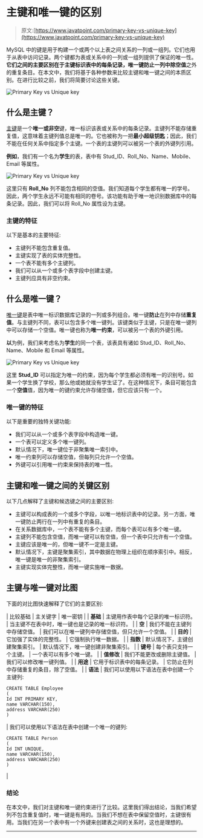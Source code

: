 # 主键和唯一键的区别

> 原文:[https://www.javatpoint.com/primary-key-vs-unique-key](https://www.javatpoint.com/primary-key-vs-unique-key)

MySQL 中的键是用于构建一个或两个以上表之间关系的一列或一组列。它们也用于从表中访问记录。两个键都为表或关系中的一列或一组列提供了保证的唯一性。**它们之间的主要区别在于主键标识表中的每条记录，唯一键防止一列中除空值**之外的重复条目。在本文中，我们将基于各种参数来比较主键和唯一键之间的本质区别。在进行比较之前，我们将简要讨论这些关键。

![Primary Key vs Unique key](../Images/8261648a2fe1863634740fb09dbe640b.png)

## 什么是主键？

[主键](https://www.javatpoint.com/mysql-primary-key)是一个**唯一或非空**键，唯一标识该表或关系中的每条记录。主键列不能存储重复值，这意味着主键列值总是唯一的。它也被称为一把**最小超级钥匙**；因此，我们不能在任何关系中指定多个主键。一个表的主键列可以被另一个表的外键列引用。

**例如**，我们有一个名为**学生**的表，表中有 Stud_ID、Roll_No、Name、Mobile、Email 等属性。

![Primary Key vs Unique key](../Images/eaf7fbe8b685783c9ac842744b1c9c3a.png)

这里只有 **Roll_No** 列不能包含相同的空值。我们知道每个学生都有唯一的学号。因此，两个学生永远不可能有相同的卷号。该功能有助于唯一地识别数据库中的每条记录。因此，我们可以将 Roll_No 属性设为主键。

### 主键的特征

以下是基本的主要特征:

*   主键列不能包含重复值。
*   主键实现了表的实体完整性。
*   一个表不能有多个主键列。
*   我们可以从一个或多个表字段中创建主键。
*   主键列应具有非空约束。

## 什么是唯一键？

[唯一键](https://www.javatpoint.com/mysql-unique-key)是表中唯一标识数据库记录的一列或多列组合。唯一键**防止**在列中存储**重复值**。与主键列不同，表可以包含多个唯一键列。该键类似于主键，只是在唯一键列中可以存储一个空值。唯一键也称为**唯一约束**，可以被另一个表的外键引用。

**以**为例，我们来考虑名为**学生**的同一个表，该表具有诸如 Stud_ID、Roll_No、Name、Mobile 和 Email 等属性。

![Primary Key vs Unique key](../Images/c8ff0054e6849b47a6982bbb337cc2fd.png)

这里 **Stud_ID** 可以指定为唯一的约束，因为每个学生都必须有唯一的识别号。如果一个学生换了学校，那么他或她就没有学生证了。在这种情况下，条目可能包含一个**空值**值，因为唯一的键约束允许存储空值，但它应该只有一个。

### 唯一键的特征

以下是重要的独特关键功能:

*   我们可以从一个或多个表字段中构造唯一键。
*   一个表可以定义多个唯一键列。
*   默认情况下，唯一键位于非聚集唯一索引中。
*   唯一约束列可以存储空值，但每列只允许一个空值。
*   外键可以引用唯一约束来保持表的唯一性。

## 主键和唯一键之间的关键区别

以下几点解释了主键和候选键之间的主要区别:

*   主键可以构成表的一个或多个字段，以唯一地标识表中的记录。另一方面，唯一键防止两行在一列中有重复的条目。
*   在关系数据库中，一个表不能有多个主键，而每个表可以有多个唯一键。
*   主键列不能包含空值，而唯一键可以有空值，但一个表中只允许有一个空值。
*   主键应该是唯一的，但唯一键不一定是主键。
*   默认情况下，主键是聚集索引，其中数据在物理上组织在顺序索引中。相反，唯一键是唯一的非聚集索引。
*   主键实现实体完整性，而唯一键实施唯一数据。

## 主键与唯一键对比图

下面的对比图快速解释了它们的主要区别:

| 比较基础 | 主关键字 | 唯一密钥 |
| **基础** | 主键用作表中每个记录的唯一标识符。 | 当主键不在表中时，唯一键也是记录的唯一标识符。 |
| **空** | 我们不能在主键列中存储空值。 | 我们可以在唯一键列中存储空值，但只允许一个空值。 |
| **目的** | 它加强了实体的完整性。 | 它强制执行唯一数据。 |
| **指数** | 默认情况下，主键创建聚集索引。 | 默认情况下，唯一键创建非聚集索引。 |
| **键号** | 每个表只支持一个主键。 | 一个表可以有多个唯一键。 |
| **值修改** | 我们不能更改或删除主键值。 | 我们可以修改唯一键列值。 |
| **用途** | 它用于标识表中的每条记录。 | 它防止在列中存储重复的条目，除了空值。 |
| **语法** | 我们可以使用以下语法在表中创建一个主键列:

```
CREATE TABLE Employee
(
Id INT PRIMARY KEY, 
name VARCHAR(150), 
address VARCHAR(250)
)
```

 | 我们可以使用以下语法在表中创建一个唯一的键列:

```
CREATE TABLE Person
(
Id INT UNIQUE, 
name VARCHAR(150), 
address VARCHAR(250)
)
```

 |

### 结论

在本文中，我们对主键和唯一键约束进行了比较。这里我们得出结论，当我们希望列不包含重复值时，唯一键是有用的。当我们不想在表中保留空值时，主键很有用。当我们在另一个表中有一个外键来创建表之间的关系时，这也是理想的。

* * *
